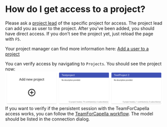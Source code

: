 <!--
 ~ SPDX-FileCopyrightText: Copyright DB Netz AG and the capella-collab-manager contributors
 ~ SPDX-License-Identifier: Apache-2.0
 -->

# How do I get access to a project?

Please ask a [project lead](roles.md) of the specific project for access. The
project lead can add you as user to the project. After you've been added, you
should have direct access. If you don't see the project yet, just reload the
page with `F5`.

Your project manager can find more information here:
[Add a user to a project](add-user.md)

You can verify access by navigating to `Projects`. You should see the project
now: ![Project overview](access/project-overview.png) If you want to verify if
the persistent session with the TeamForCapella access works, you can follow the
[TeamForCapella workflow](../sessions/flows/t4c.md). The model should be listed
in the connection dialog.
